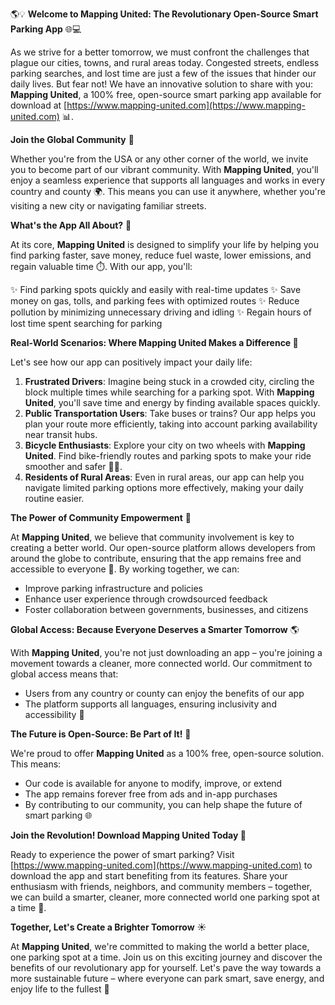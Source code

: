 🌎💡 **Welcome to Mapping United: The Revolutionary Open-Source Smart Parking App** 🌐💻

As we strive for a better tomorrow, we must confront the challenges that plague our cities, towns, and rural areas today. Congested streets, endless parking searches, and lost time are just a few of the issues that hinder our daily lives. But fear not! We have an innovative solution to share with you: **Mapping United**, a 100% free, open-source smart parking app available for download at [https://www.mapping-united.com](https://www.mapping-united.com) 📊.

**Join the Global Community** 🌟

Whether you're from the USA or any other corner of the world, we invite you to become part of our vibrant community. With **Mapping United**, you'll enjoy a seamless experience that supports all languages and works in every country and county 🌍. This means you can use it anywhere, whether you're visiting a new city or navigating familiar streets.

**What's the App All About?** 🤔

At its core, **Mapping United** is designed to simplify your life by helping you find parking faster, save money, reduce fuel waste, lower emissions, and regain valuable time ⏱️. With our app, you'll:

✨ Find parking spots quickly and easily with real-time updates
✨ Save money on gas, tolls, and parking fees with optimized routes
✨ Reduce pollution by minimizing unnecessary driving and idling
✨ Regain hours of lost time spent searching for parking

**Real-World Scenarios: Where **Mapping United** Makes a Difference 🌆**

Let's see how our app can positively impact your daily life:

1.  **Frustrated Drivers**: Imagine being stuck in a crowded city, circling the block multiple times while searching for a parking spot. With **Mapping United**, you'll save time and energy by finding available spaces quickly.
2.  **Public Transportation Users**: Take buses or trains? Our app helps you plan your route more efficiently, taking into account parking availability near transit hubs.
3.  **Bicycle Enthusiasts**: Explore your city on two wheels with **Mapping United**. Find bike-friendly routes and parking spots to make your ride smoother and safer 🚴‍♀️.
4.  **Residents of Rural Areas**: Even in rural areas, our app can help you navigate limited parking options more effectively, making your daily routine easier.

**The Power of Community Empowerment** 💪

At **Mapping United**, we believe that community involvement is key to creating a better world. Our open-source platform allows developers from around the globe to contribute, ensuring that the app remains free and accessible to everyone 🌟. By working together, we can:

*   Improve parking infrastructure and policies
*   Enhance user experience through crowdsourced feedback
*   Foster collaboration between governments, businesses, and citizens

**Global Access: Because Everyone Deserves a Smarter Tomorrow** 🌎

With **Mapping United**, you're not just downloading an app – you're joining a movement towards a cleaner, more connected world. Our commitment to global access means that:

*   Users from any country or county can enjoy the benefits of our app
*   The platform supports all languages, ensuring inclusivity and accessibility 🌈

**The Future is Open-Source: Be Part of It!** 🚀

We're proud to offer **Mapping United** as a 100% free, open-source solution. This means:

*   Our code is available for anyone to modify, improve, or extend
*   The app remains forever free from ads and in-app purchases
*   By contributing to our community, you can help shape the future of smart parking 🌐

**Join the Revolution! Download **Mapping United** Today 📲**

Ready to experience the power of smart parking? Visit [https://www.mapping-united.com](https://www.mapping-united.com) to download the app and start benefiting from its features. Share your enthusiasm with friends, neighbors, and community members – together, we can build a smarter, cleaner, more connected world one parking spot at a time 🌟.

**Together, Let's Create a Brighter Tomorrow** ☀️

At **Mapping United**, we're committed to making the world a better place, one parking spot at a time. Join us on this exciting journey and discover the benefits of our revolutionary app for yourself. Let's pave the way towards a more sustainable future – where everyone can park smart, save energy, and enjoy life to the fullest 🌟